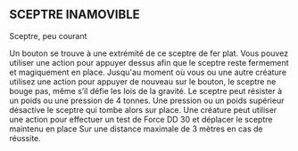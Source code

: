 ## SCEPTRE INAMOVIBLE

Sceptre, peu courant

Un bouton se trouve à une extrémité de ce sceptre de fer plat.
Vous pouvez utiliser une action pour appuyer dessus afin que
le sceptre reste fermement et magiquement en place. Jusqu'au
moment où vous ou une autre créature utilisez une action
pour appuyer de nouveau sur le bouton, le sceptre ne bouge
pas, même s’il défie les lois de la gravité. Le sceptre peut
résister à un poids ou une pression de 4 tonnes. Une pression
ou un poids supérieur désactive le sceptre qui tombe alors sur
place. Une créature peut utiliser une action pour effectuer un
test de Force DD 30 et déplacer le sceptre maintenu en place
Sur une distance maximale de 3 mètres en cas de réussite.
